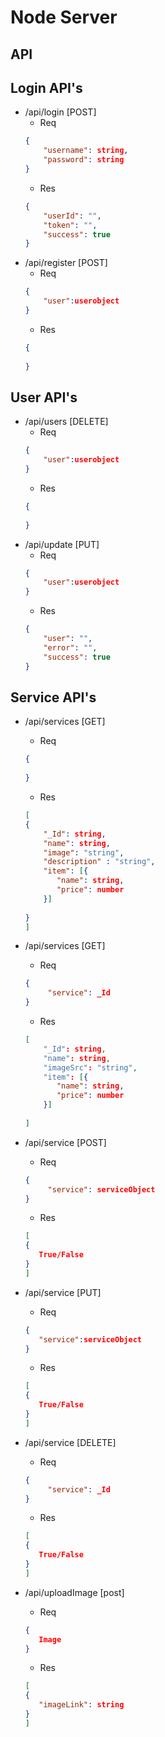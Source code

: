 # Node Server
## API

## Login API's
 - /api/login [POST]
	 - Req
	 ```JSON
	 {
		 "username": string,
		 "password": string
	 }
	 ```
	 - Res
	 ```JSON
	 {
		 "userId": "",
		 "token": "",
		 "success": true
	 }
	 ```
 - /api/register [POST]
	 - Req
	 ```JSON
	 {
		 "user":userobject
	 }
	 ```
	 - Res
	 ```JSON
	 {
		
	 }
	 ```
## User API's
 - /api/users [DELETE]
	 - Req
	 ```JSON
	 {
		 "user":userobject
	 }
	 ```
	 - Res
	 ```JSON
	 {
		 
	 }
	 ```
 - /api/update [PUT]
	 - Req
	 ```JSON
	 {
		 "user":userobject
	 }
	 ```
	 - Res
	 ```JSON
	 {
		 "user": "",
		 "error": "",
		 "success": true
	 }
	 ```
## Service API's	 
- /api/services [GET]
	 - Req
	 ```JSON
	 {
		 
	 }
	 ```
	 - Res
	 ```JSON
	[
	{
		 "_Id": string,
		 "name": string,
		 "image": "string",
		 "description" : "string",
		 "item": [{
		 	"name": string,
			"price": number
		 }]
		 
	}
	]
	 ```
	 
- /api/services [GET]
	 - Req
	 ```JSON
	 {
		  "service": _Id
	 }
	 ```
	 - Res
	 ```JSON
	[
		 "_Id": string,
		 "name": string,
		 "imageSrc": "string",
		 "item": [{
		 	"name": string,
			"price": number
		 }]
		
	]
	 ```
	 
 - /api/service [POST]
	 - Req
	 ```JSON
	 {
		  "service": serviceObject
	 }
	 ```
	 - Res
	 ```JSON
	[
	{
		True/False
	}
	]
	 ```
 - /api/service [PUT]
	 - Req
	 ```JSON
	 {
	 	"service":serviceObject
	 }
	 ```
	 - Res
	 ```JSON
	[
	{
		True/False
	}
	]
	 ```
 - /api/service [DELETE]
	 - Req
	 ```JSON
	 {
		  "service": _Id
	 }
	 ```
	 - Res
	 ```JSON
	[
	{
		True/False
	}
	]
	 ```
 - /api/uploadImage [post]
	 - Req
	 ```JSON
	 {
	 	Image
	 }
	 ```
	 - Res
	 ```JSON
	[
	{
		"imageLink": string
	}
	]
	 ```


